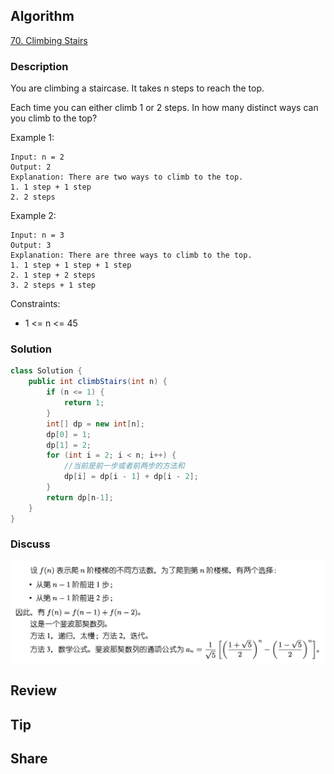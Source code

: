 ## Algorithm

[70. Climbing Stairs](https://leetcode.com/problems/climbing-stairs/)

### Description

You are climbing a staircase. It takes n steps to reach the top.

Each time you can either climb 1 or 2 steps. In how many distinct ways can you climb to the top?

Example 1:

```
Input: n = 2
Output: 2
Explanation: There are two ways to climb to the top.
1. 1 step + 1 step
2. 2 steps
```

Example 2:

```
Input: n = 3
Output: 3
Explanation: There are three ways to climb to the top.
1. 1 step + 1 step + 1 step
2. 1 step + 2 steps
3. 2 steps + 1 step
```

Constraints:

- 1 <= n <= 45

### Solution

```java
class Solution {
    public int climbStairs(int n) {
        if (n <= 1) {
            return 1;
        }
        int[] dp = new int[n];
        dp[0] = 1;
        dp[1] = 2;
        for (int i = 2; i < n; i++) {
            //当前是前一步或者前两步的方法和
            dp[i] = dp[i - 1] + dp[i - 2];
        }
        return dp[n-1];
    }
}
```

### Discuss

![](assets/20220724-56701c75.png)

## Review


## Tip


## Share

